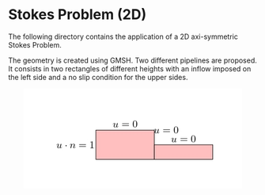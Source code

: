 # Stokes Problem (2D)

The following directory contains the application of a 2D axi-symmetric Stokes Problem. 

The geometry is created using GMSH. Two different pipelines are proposed. It consists in two rectangles of different heights with an inflow imposed on the left side and a no slip condition for the upper sides.

<p align="center">
  <img src="./Stokes2D.jpg">
</p>